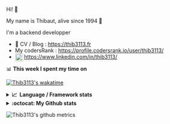 Hi! 👋

My name is Thibaut, alive since 1994 🍷

I'm a backend developper

-   📝 CV / Blog : https://thib3113.fr
-   My codersRank : https://profile.codersrank.io/user/thib3113/
-   <a href="https://www.linkedin.com/in/thib3113/"><img align="left" alt="Thib3113's Linkedin" width="21px" src="https://raw.githubusercontent.com/peterthehan/peterthehan/master/assets/linkedin.svg" /></a> https://www.linkedin.com/in/thib3113/

📊 **This week I spent my time on**

[![Thib3113's wakatime](https://github-readme-stats.vercel.app/api/wakatime?username=thib3113&layout=default&theme=dracula&langs_count=6&hide_title=true&hide_border=true)](https://wakatime.com/@thib3113)

<details>
  <summary><b>📈&nbsp;&nbsp;Language&nbsp;/&nbsp;Framework stats</b></summary>
  <br/>  
  <a href='https://profile.codersrank.io/user/thib3113/'>
  <img src='http://cr-skills-chart-widget.azurewebsites.net/api/api?username=thib3113&padding=30&skills=php,batchfile,javascript,less,mysql,reactjs,scss,shell,typescript,vue'>
  </a>
</details>

<details>
  <summary><b>:octocat: My Github stats</b></summary>
  <br/>  
  
  <img src="https://github-readme-stats.vercel.app/api?username=thib3113&theme=dracula&show_icons=true&" alt="Thib3113's GitHub stats" />

<!--START_SECTION:activity-->

1. 🎉 Merged PR [#11](https://github.com/thib3113/vban/pull/11) in [thib3113/vban](https://github.com/thib3113/vban)
2. 🎉 Merged PR [#12](https://github.com/thib3113/vban/pull/12) in [thib3113/vban](https://github.com/thib3113/vban)
3. 🎉 Merged PR [#296](https://github.com/thib3113/unifi-client/pull/296) in [thib3113/unifi-client](https://github.com/thib3113/unifi-client)
4. 🎉 Merged PR [#108](https://github.com/thib3113/unifi-blockips-srv/pull/108) in [thib3113/unifi-blockips-srv](https://github.com/thib3113/unifi-blockips-srv)
5. 🎉 Merged PR [#3](https://github.com/thib3113/node-red-contrib-vban/pull/3) in [thib3113/node-red-contrib-vban](https://github.com/thib3113/node-red-contrib-vban)
 <!--END_SECTION:activity-->

</details>

![Thib3113's github metrics](https://gist.githubusercontent.com/thib3113/83a96e16f8bca103f1b0e376186c66ec/raw/github-metrics.svg)
